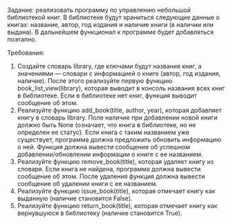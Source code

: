 Задание: реализовать программу по управлению небольшой библиотекой книг. В библиотеке будут храниться следующие данные о книгах: название, автор, год издания и наличие книги (в наличии или выдана). В дальнейшем функционал к программе будет добавляться поэтапно.

Требования:

1. Создайте словарь library, где ключами будут названия книг, а значениями — словари с информацией о книге (автор, год издания, наличие). После этого реализуйте первую функцию book_list_view(library), которая выводит в консоль названия всех книг в библиотеке. Если в библиотеке нет книг, функция выводит сообщение об этом.
2. Реализуйте функцию add_book(title, author, year), которая добавляет книгу в словарь library. Поле наличие при добавлении новой книги должно быть None (означает, что книга в библиотеке, но не определен ее статус). Если книга с таким названием уже существует, программа должна предложить обновить информацию о ней. Функция должна вывести сообщение об успешном добавлении/обновлении информации о книге с ее названием.
3. Реализуйте функцию remove_book(title), которая удаляет книгу из словаря. Если книга не найдена, программа должна вывести сообщение об этом. После удаления функция должна вывести сообщение об удалении книги с ее названием.
4. Реализуйте функцию issue_book(title), которая отмечает книгу как выданную (наличие становится False).
5. Реализуйте функцию return_book(title), которая отмечает книгу как вернувшуюся в библиотеку (наличие становится True).